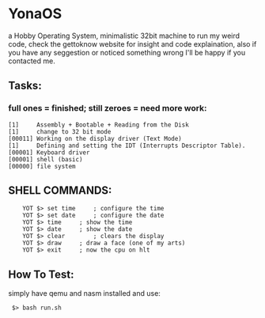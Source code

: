# YonaOS
a Hobby Operating System, minimalistic 32bit machine to run my weird code, check the gettoknow website for insight and code explaination, also if you have any seggestion or noticed something wrong I'll be happy if you contacted me.
## Tasks:
### full ones = finished; still zeroes = need more work:
```
[1]     Assembly + Bootable + Reading from the Disk
[1]     change to 32 bit mode
[00011] Working on the display driver (Text Mode)
[1]     Defining and setting the IDT (Interrupts Descriptor Table).
[00001] Keyboard driver 
[00001] shell (basic)
[00000] file system
```

## SHELL COMMANDS:
```
	YOT $> set time		; configure the time
	YOT $> set date		; configure the date
	YOT $> time		; show the time
	YOT $> date		; show the date
	YOT $> clear		; clears the display
	YOT $> draw		; draw a face (one of my arts)
	YOT $> exit		; now the cpu on hlt
```
## How To Test:
  simply have qemu and nasm installed and use:
   ```
    $> bash run.sh
   ```
